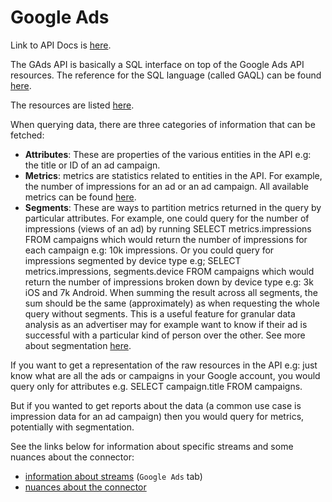# Google Ads

Link to API Docs is [here](https://developers.google.com/google-ads/api/docs/start).

The GAds API is basically a SQL interface on top of the Google Ads API resources. The reference for
the SQL language (called GAQL) can be found
[here](https://developers.google.com/google-ads/api/docs/query/overview).

The resources are listed
[here](https://developers.google.com/google-ads/api/reference/rpc/v8/overview).

When querying data, there are three categories of information that can be fetched:

- **Attributes**: These are properties of the various entities in the API e.g: the title or ID of an
  ad campaign.
- **Metrics**: metrics are statistics related to entities in the API. For example, the number of
  impressions for an ad or an ad campaign. All available metrics can be found
  [here](https://developers.google.com/google-ads/api/fields/v15/metrics).
- **Segments**: These are ways to partition metrics returned in the query by particular attributes.
  For example, one could query for the number of impressions (views of an ad) by running SELECT
  metrics.impressions FROM campaigns which would return the number of impressions for each campaign
  e.g: 10k impressions. Or you could query for impressions segmented by device type e.g; SELECT
  metrics.impressions, segments.device FROM campaigns which would return the number of impressions
  broken down by device type e.g: 3k iOS and 7k Android. When summing the result across all
  segments, the sum should be the same (approximately) as when requesting the whole query without
  segments. This is a useful feature for granular data analysis as an advertiser may for example
  want to know if their ad is successful with a particular kind of person over the other. See more
  about segmentation
  [here](https://developers.google.com/google-ads/api/docs/concepts/retrieving-objects).

If you want to get a representation of the raw resources in the API e.g: just know what are all the
ads or campaigns in your Google account, you would query only for attributes e.g. SELECT
campaign.title FROM campaigns.

But if you wanted to get reports about the data (a common use case is impression data for an ad
campaign) then you would query for metrics, potentially with segmentation.

See the links below for information about specific streams and some nuances about the connector:

- [information about streams](https://docs.google.com/spreadsheets/d/1s-MAwI5d3eBlBOD8II_sZM7pw5FmZtAJsx1KJjVRFNU/edit#gid=1796337932)
  (`Google Ads` tab)
- [nuances about the connector](https://docs.airbyte.io/integrations/sources/google-ads)
